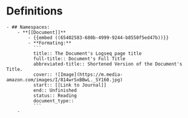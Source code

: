 # Definitions
	- ## Namespaces:
		- **[[Document]]**
			- {{embed ((65402583-680b-4999-9244-b8550f5ed47b))}}
			- **Formating:**
			  ```
			  title:: The Document's Logseq page title
			  full-title:: Document's Full Title
			  abbreviated-title:: Shortened Version of the Document's Title.
			  cover:: ![Image](https://m.media-amazon.com/images/I/814wrSxBBwL._SY160.jpg)
			  start:: [[Link to Journal]]
			  end:: Unfinished
			  status:: Reading
			  document_type::
			  ```
		-